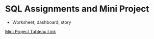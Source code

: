# SQL Assignments and Mini Project
- Worksheet, dashboard, story

[Mini Project Tableau Link](https://public.tableau.com/views/Unit6_Mini_Project/MiniProject?:language=en-US&:display_count=n&:origin=viz_share_link)
